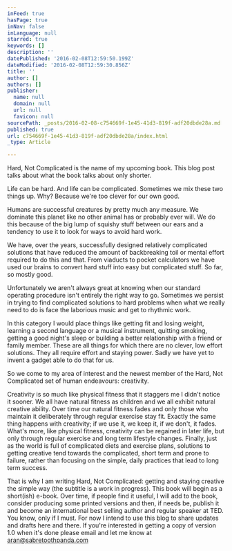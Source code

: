 ```yaml
---
inFeed: true
hasPage: true
inNav: false
inLanguage: null
starred: true
keywords: []
description: ''
datePublished: '2016-02-08T12:59:50.199Z'
dateModified: '2016-02-08T12:59:30.856Z'
title: ''
author: []
authors: []
publisher:
  name: null
  domain: null
  url: null
  favicon: null
sourcePath: _posts/2016-02-08-c754669f-1e45-41d3-819f-adf20dbde28a.md
published: true
url: c754669f-1e45-41d3-819f-adf20dbde28a/index.html
_type: Article

---
```

Hard, Not Complicated is the name of my upcoming book. This blog post talks about what the book talks about only shorter. 

Life can be hard. And life can be complicated. Sometimes we mix these two things up. Why? Because we're too clever for our own good. 

Humans are successful creatures by pretty much any measure. We dominate this planet like no other animal has or probably ever will. We do this because of the big lump of squishy stuff between our ears and a tendency to use it to look for ways to avoid hard work. 

We have, over the years, successfully designed relatively complicated solutions that have reduced the amount of backbreaking toil or mental effort required to do this and that. From viaducts to pocket calculators we have used our brains to convert hard stuff into easy but complicated stuff. So far, so mostly good.

Unfortunately we aren't always great at knowing when our standard operating procedure isn't entirely the right way to go. Sometimes we persist in trying to find complicated solutions to hard problems when what we really need to do is face the laborious music and get to rhythmic work. 

In this category I would place things like getting fit and losing weight, learning a second language or a musical instrument, quitting smoking, getting a good night's sleep or building a better relationship with a friend or family member. These are all things for which there are no clever, low effort solutions. They all require effort and staying power. Sadly we have yet to invent a gadget able to do that for us.  

So we come to my area of interest and the newest member of the Hard, Not Complicated set of human endeavours: creativity. 

Creativity is so much like physical fitness that it staggers me I didn't notice it sooner. We all have natural fitness as children and we all exhibit natural creative ability. Over time our natural fitness fades and only those who maintain it deliberately through regular exercise stay fit. Exactly the same thing happens with creativity; if we use it, we keep it, if we don't, it fades. What's more, like physical fitness, creativity can be regained in later life, but only through regular exercise and long term lifestyle changes. Finally, just as the world is full of complicated diets and exercise plans, solutions to getting creative tend towards the complicated, short term and prone to failure, rather than focusing on the simple, daily practices that lead to long term success.  

That is why I am writing Hard, Not Complicated: getting and staying creative the simple way (the subtitle is a work in progress). This book will begin as a short(ish) e-book. Over time, if people find it useful, I will add to the book, consider producing some printed versions and then, if needs be, publish it and become an international best selling author and regular speaker at TED. You know, only if I must. For now I intend to use this blog to share updates and drafts here and there. If you're interested in getting a copy of version 1.0 when it's done please email and let me know at aran@sabretoothpanda.com